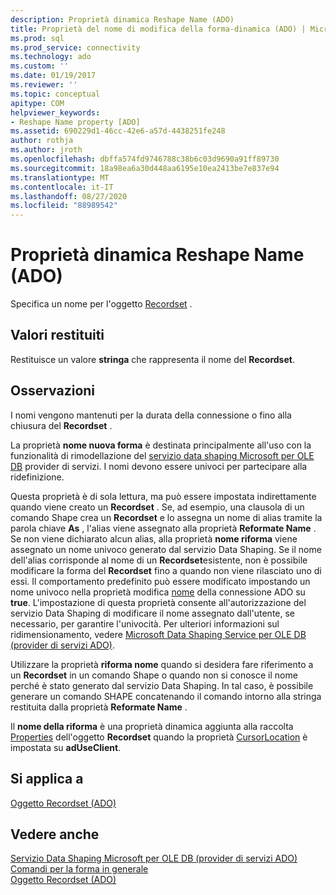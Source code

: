 ```yaml
---
description: Proprietà dinamica Reshape Name (ADO)
title: Proprietà del nome di modifica della forma-dinamica (ADO) | Microsoft Docs
ms.prod: sql
ms.prod_service: connectivity
ms.technology: ado
ms.custom: ''
ms.date: 01/19/2017
ms.reviewer: ''
ms.topic: conceptual
apitype: COM
helpviewer_keywords:
- Reshape Name property [ADO]
ms.assetid: 690229d1-46cc-42e6-a57d-4438251fe248
author: rothja
ms.author: jroth
ms.openlocfilehash: dbffa574fd9746788c38b6c03d9690a91ff89730
ms.sourcegitcommit: 18a98ea6a30d448aa6195e10ea2413be7e837e94
ms.translationtype: MT
ms.contentlocale: it-IT
ms.lasthandoff: 08/27/2020
ms.locfileid: "88989542"
---
```

# <a name="reshape-name-property-dynamic-ado"></a>Proprietà dinamica Reshape Name (ADO)
Specifica un nome per l'oggetto [Recordset](./recordset-object-ado.md) .  
  
## <a name="return-values"></a>Valori restituiti  
 Restituisce un valore **stringa** che rappresenta il nome del **Recordset**.  
  
## <a name="remarks"></a>Osservazioni  
 I nomi vengono mantenuti per la durata della connessione o fino alla chiusura del **Recordset** .  
  
 La proprietà **nome nuova forma** è destinata principalmente all'uso con la funzionalità di rimodellazione del [servizio data shaping Microsoft per OLE DB](../../guide/appendixes/microsoft-data-shaping-service-for-ole-db-ado-service-provider.md) provider di servizi. I nomi devono essere univoci per partecipare alla ridefinizione.  
  
 Questa proprietà è di sola lettura, ma può essere impostata indirettamente quando viene creato un **Recordset** . Se, ad esempio, una clausola di un comando Shape crea un **Recordset** e lo assegna un nome di alias tramite la parola chiave **As** , l'alias viene assegnato alla proprietà **Reformate Name** . Se non viene dichiarato alcun alias, alla proprietà **nome riforma** viene assegnato un nome univoco generato dal servizio Data Shaping. Se il nome dell'alias corrisponde al nome di un **Recordset**esistente, non è possibile modificare la forma del **Recordset** fino a quando non viene rilasciato uno di essi. Il comportamento predefinito può essere modificato impostando un nome univoco nella proprietà modifica [nome]() della connessione ADO su **true**. L'impostazione di questa proprietà consente all'autorizzazione del servizio Data Shaping di modificare il nome assegnato dall'utente, se necessario, per garantire l'univocità. Per ulteriori informazioni sul ridimensionamento, vedere [Microsoft Data Shaping Service per OLE DB (provider di servizi ADO)](../../guide/appendixes/microsoft-data-shaping-service-for-ole-db-ado-service-provider.md).  
  
 Utilizzare la proprietà **riforma nome** quando si desidera fare riferimento a un **Recordset** in un comando Shape o quando non si conosce il nome perché è stato generato dal servizio Data Shaping. In tal caso, è possibile generare un comando SHAPE concatenando il comando intorno alla stringa restituita dalla proprietà **Reformate Name** .  
  
 Il **nome della riforma** è una proprietà dinamica aggiunta alla raccolta [Properties](./properties-collection-ado.md) dell'oggetto **Recordset** quando la proprietà [CursorLocation](./cursorlocation-property-ado.md) è impostata su **adUseClient**.  
  
## <a name="applies-to"></a>Si applica a  
 [Oggetto Recordset (ADO)](./recordset-object-ado.md)  
  
## <a name="see-also"></a>Vedere anche  
 [Servizio Data Shaping Microsoft per OLE DB (provider di servizi ADO)](../../guide/appendixes/microsoft-data-shaping-service-for-ole-db-ado-service-provider.md)   
 [Comandi per la forma in generale](../../guide/data/shape-commands-in-general.md)   
 [Oggetto Recordset (ADO)](./recordset-object-ado.md)